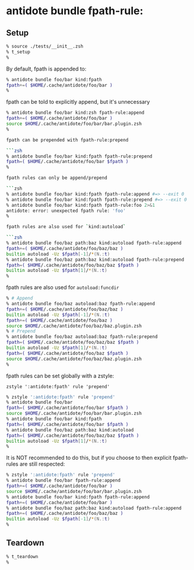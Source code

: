 # antidote bundle fpath-rule:<rule>

## Setup

```zsh
% source ./tests/__init__.zsh
% t_setup
%
```

By default, fpath is appended to:

```zsh
% antidote bundle foo/bar kind:fpath
fpath+=( $HOME/.cache/antidote/foo/bar )
%
```

fpath can be told to explicitly append, but it's unnecessary

```zsh
% antidote bundle foo/bar kind:zsh fpath-rule:append
fpath+=( $HOME/.cache/antidote/foo/bar )
source $HOME/.cache/antidote/foo/bar/bar.plugin.zsh
%

fpath can be prepended with fpath-rule:prepend

```zsh
% antidote bundle foo/bar kind:fpath fpath-rule:prepend
fpath=( $HOME/.cache/antidote/foo/bar $fpath )
%

fpath rules can only be append/prepend

```zsh
% antidote bundle foo/bar kind:fpath fpath-rule:append #=> --exit 0
% antidote bundle foo/bar kind:fpath fpath-rule:prepend #=> --exit 0
% antidote bundle foo/bar kind:fpath fpath-rule:foo 2>&1
antidote: error: unexpected fpath rule: 'foo'
%

fpath rules are also used for `kind:autoload`

```zsh
% antidote bundle foo/baz path:baz kind:autoload fpath-rule:append
fpath+=( $HOME/.cache/antidote/foo/baz/baz )
builtin autoload -Uz $fpath[-1]/*(N.:t)
% antidote bundle foo/baz path:baz kind:autoload fpath-rule:prepend
fpath=( $HOME/.cache/antidote/foo/baz/baz $fpath )
builtin autoload -Uz $fpath[1]/*(N.:t)
%
```

fpath rules are also used for `autoload:funcdir`

```zsh
% # Append
% antidote bundle foo/baz autoload:baz fpath-rule:append
fpath+=( $HOME/.cache/antidote/foo/baz/baz )
builtin autoload -Uz $fpath[-1]/*(N.:t)
fpath+=( $HOME/.cache/antidote/foo/baz )
source $HOME/.cache/antidote/foo/baz/baz.plugin.zsh
% # Prepend
% antidote bundle foo/baz autoload:baz fpath-rule:prepend
fpath=( $HOME/.cache/antidote/foo/baz/baz $fpath )
builtin autoload -Uz $fpath[1]/*(N.:t)
fpath=( $HOME/.cache/antidote/foo/baz $fpath )
source $HOME/.cache/antidote/foo/baz/baz.plugin.zsh
%
```

fpath rules can be set globally with a zstyle:

`zstyle ':antidote:fpath' rule 'prepend'`

```zsh
% zstyle ':antidote:fpath' rule 'prepend'
% antidote bundle foo/bar
fpath=( $HOME/.cache/antidote/foo/bar $fpath )
source $HOME/.cache/antidote/foo/bar/bar.plugin.zsh
% antidote bundle foo/bar kind:fpath
fpath=( $HOME/.cache/antidote/foo/bar $fpath )
% antidote bundle foo/baz path:baz kind:autoload
fpath=( $HOME/.cache/antidote/foo/baz/baz $fpath )
builtin autoload -Uz $fpath[1]/*(N.:t)
%
```

It is NOT recommended to do this, but if you choose to then explicit fpath-rules are
still respected:

```zsh
% zstyle ':antidote:fpath' rule 'prepend'
% antidote bundle foo/bar fpath-rule:append
fpath+=( $HOME/.cache/antidote/foo/bar )
source $HOME/.cache/antidote/foo/bar/bar.plugin.zsh
% antidote bundle foo/bar kind:fpath fpath-rule:append
fpath+=( $HOME/.cache/antidote/foo/bar )
% antidote bundle foo/baz path:baz kind:autoload fpath-rule:append
fpath+=( $HOME/.cache/antidote/foo/baz/baz )
builtin autoload -Uz $fpath[-1]/*(N.:t)
%
```

## Teardown

```zsh
% t_teardown
%
```
